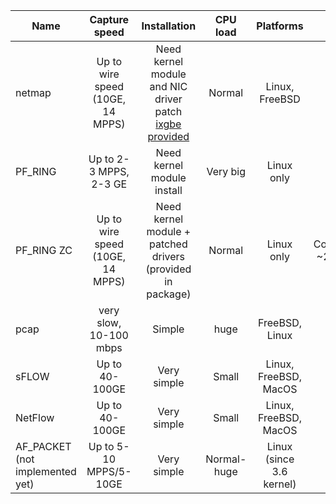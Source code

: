 |Name | Capture speed |Installation | CPU load | Platforms | Cost |
|-----|:-------------:|:-------:|:--:|:--:|:------:|
|netmap | Up to wire speed (10GE, 14 MPPS) | Need kernel module and NIC driver patch [ixgbe provided](https://github.com/pavel-odintsov/ixgbe-linux-netmap)  |Normal |Linux, FreeBSD | BSD |
|PF_RING | Up to 2-3 MPPS, 2-3 GE |Need kernel module install |Very big| Linux  only | GPLv2 |
|PF_RING ZC | Up to wire speed (10GE, 14 MPPS) | Need kernel module + patched drivers (provided in package)|Normal| Linux only | Commercial ~200 euro |
| pcap | very slow, 10-100 mbps | Simple | huge | FreeBSD, Linux | GPL
| sFLOW | Up to 40-100GE | Very simple | Small | Linux, FreeBSD, MacOS | Free | 
| NetFlow | Up to 40-100GE | Very simple | Small | Linux, FreeBSD, MacOS | Free | 
| AF_PACKET (not implemented yet) | Up to 5-10 MPPS/5-10GE | Very simple | Normal-huge | Linux (since 3.6 kernel) | GPLv2 |
